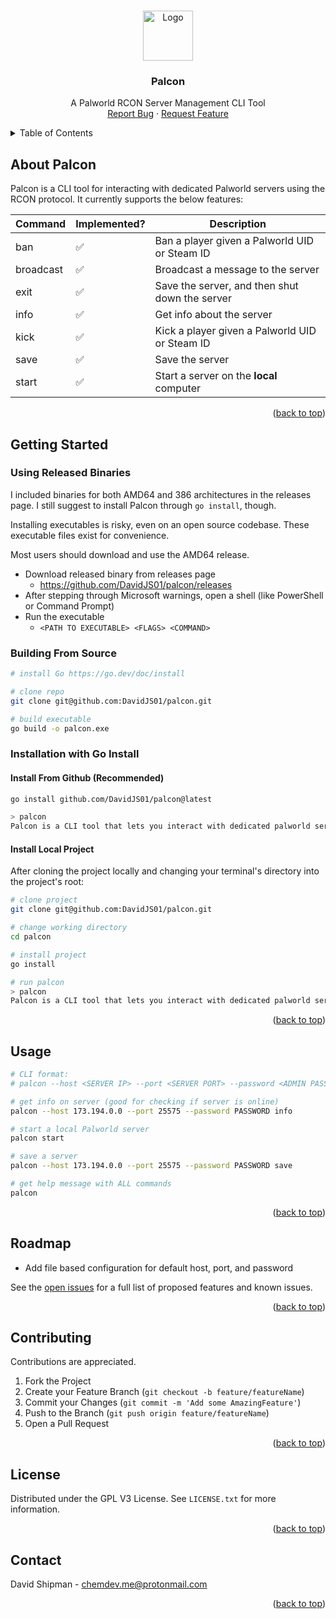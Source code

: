 <a name="readme-top"></a>

<!-- PROJECT LOGO -->
<br />
<div align="center">
  <a href="https://github.com/othneildrew/Best-README-Template">
    <img src="https://cdn2.steamgriddb.com/icon/9ce60c64ac4510df68537de96631261f.ico" alt="Logo" width="80" height="80">
  </a>

  <h3 align="center">Palcon</h3>

  <p align="center">
    A Palworld RCON Server Management CLI Tool
    <br />
    <a href="https://github.com/DavidJS01/Palworld/issues">Report Bug</a>
    ·
    <a href="https://github.com/DavidJS01/Palworld/issues">Request Feature</a>
  </p>
</div>



<!-- TABLE OF CONTENTS -->
<details>
  <summary>Table of Contents</summary>
  <ol>
    <li>
      <a href="#about-palcon">About Palcon</a>
    </li>
    <li>
      <a href="#getting-started">Getting Started</a>
      <ul>
        <li><a href="#prerequisites">Prerequisites</a></li>
        <li><a href="#installation">Installation</a></li>
      </ul>
    </li>
    <li><a href="#usage">Usage</a></li>
    <li><a href="#roadmap">Roadmap</a></li>
    <li><a href="#contributing">Contributing</a></li>
    <li><a href="#license">License</a></li>
    <li><a href="#contact">Contact</a></li>
    <li><a href="#acknowledgments">Acknowledgments</a></li>
  </ol>
</details>



<!-- ABOUT THE PROJECT -->
## About Palcon
Palcon is a CLI tool for interacting with dedicated Palworld servers using the RCON protocol. It currently supports the below features:

| Command   | Implemented? | Description                                    |
|-----------|--------------|------------------------------------------------|
| ban       |       ✅      | Ban a player given a Palworld UID or Steam ID  |
| broadcast |       ✅      | Broadcast a message to the server              |
| exit      |       ✅      | Save the server, and then shut down the server |
| info      |       ✅      | Get info about the server                      |
| kick      |       ✅      | Kick a player given a Palworld UID or Steam ID |
| save      |       ✅      | Save the server                                |
| start     |       ✅      | Start a server on the **local** computer         |


<p align="right">(<a href="#readme-top">back to top</a>)</p>


<!-- GETTING STARTED -->
## Getting Started

### Using Released Binaries
I included binaries for both AMD64 and 386 architectures in the
releases page. I still suggest to install Palcon through `go install`, though.

Installing executables is risky, even on an open source codebase. These executable files exist for convenience.

Most users should download and use the AMD64 release.

- Download released binary from releases page
    - https://github.com/DavidJS01/palcon/releases
- After stepping through Microsoft warnings, open a shell (like PowerShell or Command Prompt)
- Run the executable
    - `<PATH TO EXECUTABLE> <FLAGS> <COMMAND>`

### Building From Source
```sh
# install Go https://go.dev/doc/install

# clone repo
git clone git@github.com:DavidJS01/palcon.git

# build executable
go build -o palcon.exe
```

### Installation with Go Install

#### Install From Github (Recommended)
```sh
go install github.com/DavidJS01/palcon@latest

> palcon
Palcon is a CLI tool that lets you interact with dedicated palworld servers.
```

#### Install Local Project
After cloning the project locally and changing your terminal's directory into the project's root:
```sh
# clone project
git clone git@github.com:DavidJS01/palcon.git

# change working directory
cd palcon

# install project
go install

# run palcon
> palcon
Palcon is a CLI tool that lets you interact with dedicated palworld servers.
```

<p align="right">(<a href="#readme-top">back to top</a>)</p>



<!-- USAGE EXAMPLES -->
## Usage
```sh
# CLI format:
# palcon --host <SERVER IP> --port <SERVER PORT> --password <ADMIN PASSWORD> COMMAND

# get info on server (good for checking if server is online)
palcon --host 173.194.0.0 --port 25575 --password PASSWORD info

# start a local Palworld server
palcon start

# save a server
palcon --host 173.194.0.0 --port 25575 --password PASSWORD save

# get help message with ALL commands
palcon
```

<p align="right">(<a href="#readme-top">back to top</a>)</p>



<!-- ROADMAP -->
## Roadmap

- Add file based configuration for default host, port, and password

See the [open issues](https://github.com/DavidJS01/palcon/issues) for a full list of proposed features and known issues.

<p align="right">(<a href="#readme-top">back to top</a>)</p>

<!-- CONTRIBUTING -->
## Contributing
Contributions are appreciated.

1. Fork the Project
2. Create your Feature Branch (`git checkout -b feature/featureName`)
3. Commit your Changes (`git commit -m 'Add some AmazingFeature'`)
4. Push to the Branch (`git push origin feature/featureName`)
5. Open a Pull Request

<p align="right">(<a href="#readme-top">back to top</a>)</p>

<!-- LICENSE -->
## License

Distributed under the GPL V3 License. See `LICENSE.txt` for more information.

<p align="right">(<a href="#readme-top">back to top</a>)</p>

<!-- CONTACT -->
## Contact

David Shipman - chemdev.me@protonmail.com

<p align="right">(<a href="#readme-top">back to top</a>)</p>